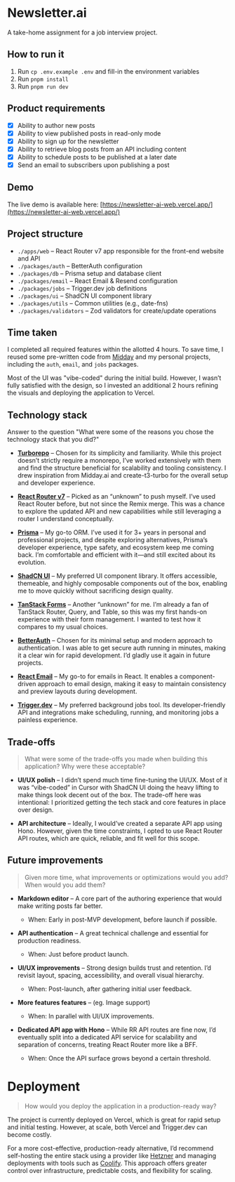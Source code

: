 # Newsletter.ai

A take-home assignment for a job interview project. 

## How to run it
1. Run `cp .env.example .env` and fill-in the environment variables
2. Run `pnpm install`
3. Run `pnpm run dev`

## Product requirements
-[x] Ability to author new posts
-[x] Ability to view published posts in read-only mode
-[x] Ability to sign up for the newsletter
-[x] Ability to retrieve blog posts from an API including content
-[x] Ability to schedule posts to be published at a later date
-[x] Send an email to subscribers upon publishing a post

## Demo
The live demo is available here: [https://newsletter-ai-web.vercel.app/](https://newsletter-ai-web.vercel.app/)

## Project structure
- `./apps/web` – React Router v7 app responsible for the front-end website and API
- `./packages/auth` – BetterAuth configuration
- `./packages/db` – Prisma setup and database client
- `./packages/email` – React Email & Resend configuration
- `./packages/jobs` – Trigger.dev job definitions
- `./packages/ui` – ShadCN UI component library
- `./packages/utils` – Common utilities (e.g., date-fns)
- `./packages/validators` – Zod validators for create/update operations

## Time taken
I completed all required features within the allotted 4 hours. To save time, I reused some pre-written code from [Midday](https://github.com/midday-ai/midday) and my personal projects, including the `auth`, `email`, and `jobs` packages.

Most of the UI was "vibe-coded" during the initial build. However, I wasn’t fully satisfied with the design, so I invested an additional 2 hours refining the visuals and deploying the application to Vercel.

## Technology stack
Answer to the question "What were some of the reasons you chose the technology stack that you did?"

- **[Turborepo](https://turbo.build/repo)** – Chosen for its simplicity and familiarity. While this project doesn’t strictly require a monorepo, I’ve worked extensively with them and find the structure beneficial for scalability and tooling consistency. I drew inspiration from Midday.ai and create-t3-turbo for the overall setup and developer experience.

- **[React Router v7](https://reactrouter.com/)** – Picked as an “unknown” to push myself. I’ve used React Router before, but not since the Remix merge. This was a chance to explore the updated API and new capabilities while still leveraging a router I understand conceptually.

- **[Prisma](https://www.prisma.io/)** – My go-to ORM. I’ve used it for 3+ years in personal and professional projects, and despite exploring alternatives, Prisma’s developer experience, type safety, and ecosystem keep me coming back. I’m comfortable and efficient with it—and still excited about its evolution.

- **[ShadCN UI](https://ui.shadcn.com/)** – My preferred UI component library. It offers accessible, themeable, and highly composable components out of the box, enabling me to move quickly without sacrificing design quality.

- **[TanStack Forms](https://tanstack.com/forms)** – Another “unknown” for me. I’m already a fan of TanStack Router, Query, and Table, so this was my first hands-on experience with their form management. I wanted to test how it compares to my usual choices.

- **[BetterAuth](https://better-auth.com/)** – Chosen for its minimal setup and modern approach to authentication. I was able to get secure auth running in minutes, making it a clear win for rapid development. I’d gladly use it again in future projects.

- **[React Email](https://react.email/)** – My go-to for emails in React. It enables a component-driven approach to email design, making it easy to maintain consistency and preview layouts during development.

- **[Trigger.dev](https://trigger.dev/)** – My preferred background jobs tool. Its developer-friendly API and integrations make scheduling, running, and monitoring jobs a painless experience.

## Trade-offs
> What were some of the trade-offs you made when building this application? Why were these acceptable?

- **UI/UX polish** – I didn’t spend much time fine-tuning the UI/UX. Most of it was “vibe-coded” in Cursor with ShadCN UI doing the heavy lifting to make things look decent out of the box. The trade-off here was intentional: I prioritized getting the tech stack and core features in place over design.

- **API architecture** – Ideally, I would’ve created a separate API app using Hono. However, given the time constraints, I opted to use React Router API routes, which are quick, reliable, and fit well for this scope.

## Future improvements
> Given more time, what improvements or optimizations would you add? When would you add them?

- **Markdown editor** – A core part of the authoring experience that would make writing posts far better.
    - When: Early in post-MVP development, before launch if possible.
- **API authentication** – A great technical challenge and essential for production readiness.
    - When: Just before product launch.

- **UI/UX improvements** – Strong design builds trust and retention. I’d revisit layout, spacing, accessibility, and overall visual hierarchy. 
    - When: Post-launch, after gathering initial user feedback.

- **More features features** – (eg. Image support)
    - When: In parallel with UI/UX improvements.

- **Dedicated API app with Hono** – While RR API routes are fine now, I’d eventually split into a dedicated API service for scalability and separation of concerns, treating React Router more like a BFF.
    - When: Once the API surface grows beyond a certain threshold.

# Deployment
>How would you deploy the application in a production-ready way?

The project is currently deployed on Vercel, which is great for rapid setup and initial testing. However, at scale, both Vercel and Trigger.dev can become costly.

For a more cost-effective, production-ready alternative, I’d recommend self-hosting the entire stack using a provider like [Hetzner](https://www.hetzner.com/) and managing deployments with tools such as [Coolify](https://coolify.io/). This approach offers greater control over infrastructure, predictable costs, and flexibility for scaling.




